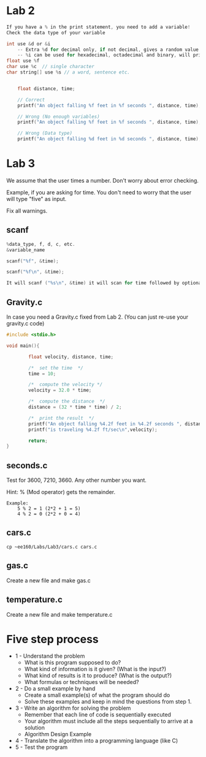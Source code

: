 # Lab 2 

```c
If you have a % in the print statement, you need to add a variable!
Check the data type of your variable

int use &d or &i
    -- Extra %d for decimal only, if not decimal, gives a random value (Garbage value)
    -- %i can be used for hexadecimal, octadecimal and binary, will print the equivalent as decimal
float use %f
char use %c  // single character
char string[] use %s // a word, sentence etc.


    float distance, time;

    // Correct
    printf("An object falling %f feet in %f seconds ", distance, time);

    // Wrong (No enough variables)
    printf("An object falling %f feet in %f seconds ", distance, time);

    // Wrong (Data type)
    printf("An object falling %d feet in %d seconds ", distance, time);       
```

# Lab 3
We assume that the user times a number. Don't worry about error checking.

Example, if you are asking for time. You don't need to worry that the user will type "five" as input. 

Fix all warnings.

## scanf

``` c
%data_type, f, d, c, etc.
&variable_name

scanf("%f", &time);
```

```c
scanf("%f\n", &time);

It will scanf ("%s\n", &time) it will scan for time followed by optional white space
```

## Gravity.c

In case you need a Gravity.c fixed from Lab 2. (You can just re-use your gravity.c code)
```c
#include <stdio.h>

void main(){  

        float velocity, distance, time;

        /*  set the time  */
        time = 10;

        /*  compute the velocity */
        velocity = 32.0 * time;

        /*  compute the distance  */
        distance = (32 * time * time) / 2;

        /*  print the result  */
        printf("An object falling %4.2f feet in %4.2f seconds ", distance, time);
        printf("is traveling %4.2f ft/sec\n",velocity);

        return;
}
```

## seconds.c
Test for 3600, 7210, 3660. Any other number you want.

Hint: % (Mod operator) gets the remainder. 

```
Example:
    5 % 2 = 1 (2*2 + 1 = 5)
    4 % 2 = 0 (2*2 + 0 = 4)
```

## cars.c
```
cp ~ee160/Labs/Lab3/cars.c cars.c
```

## gas.c
Create a new file and make gas.c

## temperature.c
Create a new file and make temperature.c

# Five step process

- 1 - Understand the problem
    - What is this program supposed to do?
    - What kind of information is it given? (What is the input?)
    - What kind of results is it to produce? (What is the output?)
    - What formulas or techniques will be needed?
- 2 - Do a small example by hand
    - Create a small example(s) of what the program should do
    - Solve these examples and keep in mind the questions from step 1.
- 3 - Write an algorithm for solving the problem
    - Remember that each line of code is sequentially executed
    - Your algorithm must include all the steps sequentially to arrive at a solution
    - Algorithm Design Example
- 4 - Translate the algorithm into a programming language (like C)
- 5 - Test the program
